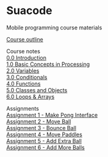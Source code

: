 # Suacode
Mobile programming course materials  
  
[Course outline](https://drive.google.com/open?id=1odhEW4VrEUFmu_naQjywrJdXlLw5DucnLl1ctPliUXY)  
  
Course notes  
[0.0 Introduction](https://drive.google.com/open?id=1pNDFJKISbgGy8imINbJTdd6enb8YT4uAVUH120NikUs)  
[1.0 Basic Concepts in Processing](https://drive.google.com/open?id=1Ah2RlKPqW2Y6EIAthzgYRWgRNHaRgn8lYD1s6Cf1JEY)  
[2.0 Variables](https://drive.google.com/open?id=1unJWDGheh0vIjFXSvWHdjAl1T-C13PWvyDHL8CHKkAM)  
[3.0 Conditionals](https://drive.google.com/open?id=1ZP7aoDq8TE9FNxepJw4ZSuDXOI4exUnPJH1qok_iv1s)  
[4.0 Functions](https://drive.google.com/open?id=1Oz3eQzm4tKTj0FtIMTWFoRTckcUBn4h7shqCvf3CX2A)  
[5.0 Classes and Objects](https://drive.google.com/open?id=1zUskf8ALY37QBPFdKxW13r7P1a4tDA-wbuPWhf5qX8w)  
[6.0 Loops & Arrays](https://drive.google.com/open?id=1bap7mffotjOWuVCfNIFqKK4Voxc283A88ppjH-y9HeQ)  
  
Assignments  
[Assignment 1 - Make Pong Interface](https://drive.google.com/open?id=1uNwWfBI9-JTlcmh4OZ8W9s7xPc9EuoupEIx6inne9iQ)  
[Assignment 2 - Move Ball](https://drive.google.com/open?id=1Hxsg67pB8A7o4uTtmWK4219-tmAcAYscQbzL1cTohTw)  
[Assignment 3 - Bounce Ball](https://drive.google.com/open?id=1IFbPvciPSuUar1pM8bMxRZBpXrPCQYxEhAZX4AK-Ra8)  
[Assignment 4 - Move Paddles](https://drive.google.com/open?id=1gAJCekLfsulZZ5Jicy5wj1-Z2SVk3zt6y1ZgkFNVnRo)  
[Assignment 5 - Add Extra Ball](https://drive.google.com/open?id=1HyvfK9PBYfdYXvVJPuuCc55RSEcamnvFYmf2HlmOzB0)  
[Assignment 6 - Add More Balls](https://drive.google.com/open?id=1_NzBVM-dCDEcm7F9Zo-iT-cFzg9Oj7U6EQt8W42zLWE)  
